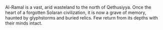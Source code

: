 Al-Ramal is a vast, arid wasteland to the north of Qethusiyya. Once the heart of a forgotten Solaran civilization, it is now a grave of memory, haunted by glyphstorms and buried relics. Few return from its depths with their minds intact.